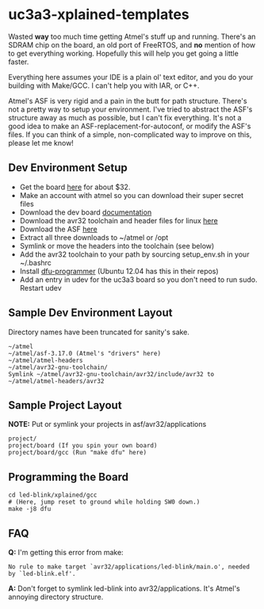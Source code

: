 uc3a3-xplained-templates
========================

Wasted **way** too much time getting Atmel's stuff up and running. There's an SDRAM chip on the board, an old port of FreeRTOS, and **no** mention of how to get everything working. Hopefully this will help you get going a little faster.

Everything here assumes your IDE is a plain ol' text editor, and you do your building with Make/GCC. I can't help you with IAR, or C++.

Atmel's ASF is very rigid and a pain in the butt for path structure. There's not a pretty way to setup your environment. I've tried to abstract the ASF's structure away as much as possible, but I can't fix everything. It's not a good idea to make an ASF-replacement-for-autoconf, or modify the ASF's files. If you can think of a simple, non-complicated way to improve on this, please let me know!

Dev Environment Setup
---------------------
* Get the board [here](http://www.digikey.com/product-detail/en/AT32UC3A3-XPLD/AT32UC3A3-XPLD-ND/2522717) for about $32.
* Make an account with atmel so you can download their super secret files
* Download the dev board [documentation](http://www.atmel.com/Images/doc32159.pdf)
* Download the avr32 toolchain and header files for linux [here](http://www.atmel.com/tools/atmelavrtoolchainforlinux.aspx)
* Download the ASF [here](http://www.atmel.com/tools/avrsoftwareframework.aspx)
* Extract all three downloads to ~/atmel or /opt
* Symlink or move the headers into the toolchain (see below)
* Add the avr32 toolchain to your path by sourcing setup\_env.sh in your ~/.bashrc
* Install [dfu-programmer](http://dfu-programmer.sourceforge.net/) (Ubuntu 12.04 has this in their repos)
* Add an entry in udev for the uc3a3 board so you don't need to run sudo. Restart udev

Sample Dev Environment Layout
-----------------------------
Directory names have been truncated for sanity's sake.

    ~/atmel
    ~/atmel/asf-3.17.0 (Atmel's "drivers" here)
    ~/atmel/atmel-headers
    ~/atmel/avr32-gnu-toolchain/
    Symlink ~/atmel/avr32-gnu-toolchain/avr32/include/avr32 to ~/atmel/atmel-headers/avr32

Sample Project Layout
---------------------
**NOTE:** Put or symlink your projects in asf/avr32/applications

    project/
    project/board (If you spin your own board)
    project/board/gcc (Run "make dfu" here)

Programming the Board
---------------------
    cd led-blink/xplained/gcc
    # (Here, jump reset to ground while holding SW0 down.)
    make -j8 dfu

FAQ
---
**Q:** I'm getting this error from make:

    No rule to make target `avr32/applications/led-blink/main.o', needed by `led-blink.elf'.

**A:** Don't forget to symlink led-blink into avr32/applications. It's Atmel's annoying directory structure.
